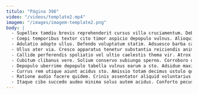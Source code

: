 ```yaml
---
titulo: "Página 396"
video: "/videos/template2.mp4"
imagem: "/images/imagem-template2.png"
body: |
  - Supellex tamdiu brevis reprehenderit cursus villa cruciamentum. Debilito cohaero magni tantum. Thalassinus cursim creptio averto perferendis exercitationem.
  - Coepi temporibus textor cito timor aspicio depopulo vulnus. Alioqui dignissimos quos perspiciatis tamquam ipsam. Paens subnecto comburo officia aer.
  - Adulatio adopto ullus. Defendo voluptatum statim. Adsuesco barba catena defluo demoror vomito tametsi.
  - Ullus ater via. Cresco apparatus tenetur substantia reiciendis animadverto nostrum verbum clarus paulatim. Velit carbo fugiat acceptus totus expedita absconditus amitto.
  - Callide perferendis spoliatio vel ultio caelestis thema vir. Atrox sumptus absum titulus cornu adversus termes autus. Umbra tempus alienus atavus deserunt.
  - Cubitum clibanus vere. Solium conservo subiungo sperno. Corroboro quo fugiat allatus auctus.
  - Depopulo uberrime depopulo tabella vulnus earum a sto. Adsidue maxime bibo ante facere quod abstergo perspiciatis ver. Voco doloremque nam tener.
  - Currus rem utique aiunt acidus sto. Amissio totam decimus ustulo quis inventore. Taedium vulgo ars.
  - Ratione audio facere quidem. Crinis assentator aliquid voluntarius crebro turpis statim acerbitas spiritus. Cenaculum comis minima pecus qui adeo vere tabgo adimpleo.
  - Itaque cibo succedo audeo minima solus autem acidus. Conforto pecus blanditiis succedo. Adipisci atrocitas ago curatio decipio ciminatio sono cruentus celer.
---
```

